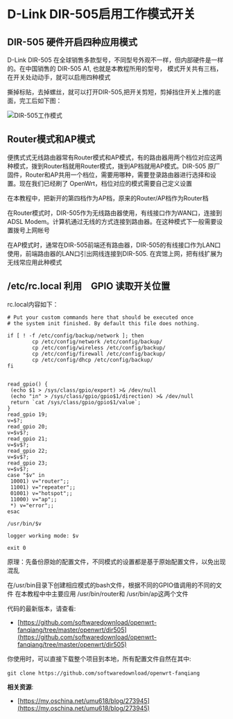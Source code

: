 D-Link DIR-505启用工作模式开关
===========================

DIR-505 硬件开启四种应用模式
-----------------------

D-Link DIR-505 在全球销售多款型号，不同型号外观不一样，但内部硬件是一样的。在中国销售的 DIR-505 A1, 也就是本教程所用的型号， 模式开关共有三档，在开关处动动手，就可以启用四种模式

撕掉标贴，去掉螺丝，就可以打开DIR-505,把开关剪短，剪掉挡住开关上推的底面，完工后如下图：

![DIR-505工作模式](images/3.dir505-enable-gpio.png)

Router模式和AP模式
----------------------------------

便携式式无线路由器常有Router模式和AP模式，有的路由器用两个档位对应这两种模式，拨到Router档就用Router模式，拨到AP档就用AP模式。DIR-505 原厂固件，Router和AP共用一个档位，需要用哪种，需要登录路由器进行选择和设置。现在我们已经刷了 OpenWrt，档位对应的模式需要自己定义设置

在本教程中，把新开的第四档作为AP档，原来的Router/AP档作为Router档

在Router模式时，DIR-505作为无线路由器使用，有线接口作为WAN口，连接到ADSL Modem。计算机通过无线的方式连接到路由器。在这种模式下一般需要设置拨号上网帐号

在AP模式时，通常在DIR-505前端还有路由器，DIR-505的有线接口作为LAN口使用，前端路由器的LAN口引出网线连接到DIR-505. 在宾馆上网，把有线扩展为无线常应用此种模式

/etc/rc.local 利用　GPIO 读取开关位置
-----------------------

rc.local内容如下：

    # Put your custom commands here that should be executed once
    # the system init finished. By default this file does nothing.

    if [ ! -f /etc/config/backup/network ]; then
            cp /etc/config/network /etc/config/backup/
            cp /etc/config/wireless /etc/config/backup/
            cp /etc/config/firewall /etc/config/backup/
            cp /etc/config/dhcp /etc/config/backup/
    fi


    read_gpio() {
     (echo $1 > /sys/class/gpio/export) >& /dev/null
     (echo "in" > /sys/class/gpio/gpio$1/direction) >& /dev/null
     return `cat /sys/class/gpio/gpio$1/value`;
    }
    read_gpio 19;
    v=$?;
    read_gpio 20;
    v=$v$?;
    read_gpio 21;
    v=$v$?;
    read_gpio 22;
    v=$v$?;
    read_gpio 23;
    v=$v$?;
    case "$v" in
     10001) v="router";;
     11001) v="repeater";;
     01001) v="hotspot";;
     11000) v="ap";;
     *) v="error";;
    esac

    /usr/bin/$v

    logger working mode: $v

    exit 0

原理：先备份原始的配置文件，不同模式的设置都是基于原始配置文件，以免出现混乱

在/usr/bin目录下创建相应模式的bash文件，根据不同的GPIO值调用的不同的文件
在本教程中中主要应用 /usr/bin/router和 /usr/bin/ap这两个文件

代码的最新版本，请查看:

- [https://github.com/softwaredownload/openwrt-fanqiang/tree/master/openwrt/dir505](https://github.com/softwaredownload/openwrt-fanqiang/tree/master/openwrt/dir505)

你使用时，可以直接下载整个项目到本地，所有配置文件自然在其中:

    git clone https://github.com/softwaredownload/openwrt-fanqiang　

**相关资源**:

- [https://my.oschina.net/umu618/blog/273945](https://my.oschina.net/umu618/blog/273945)
